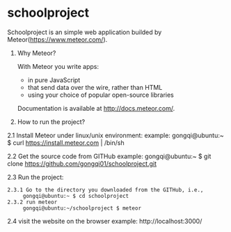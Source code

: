 # schoolproject

Schoolproject is an simple web application builded by Meteor(https://www.meteor.com/).

1. Why Meteor?

   With Meteor you write apps:

    - in pure JavaScript
    - that send data over the wire, rather than HTML
    - using your choice of popular open-source libraries

   Documentation is available at http://docs.meteor.com/.

2. How to run the project?

 2.1 Install Meteor under linux/unix environment:
  example: gongqi@ubuntu:~ $ curl https://install.meteor.com | /bin/sh

 2.2 Get the source code from GITHub
  example: gongqi@ubuntu:~ $ git clone https://github.com/gongqi01/schoolproject.git

 2.3 Run the project:
  
    2.3.1 Go to the directory you downloaded from the GITHub, i.e., 
         gongqi@ubuntu:~ $ cd schoolproject
    2.3.2 run meteor
         gongqi@ubuntu:~/schoolproject $ meteor

 2.4 visit the website on the browser 
    example: http://localhost:3000/

